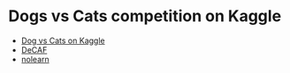 # Dogs vs Cats competition on Kaggle

- [Dog vs Cats on Kaggle](https://www.kaggle.com/c/dogs-vs-cats)
- [DeCAF](https://github.com/UCB-ICSI-Vision-Group/decaf-release/)
- [nolearn](https://pythonhosted.org/nolearn/)